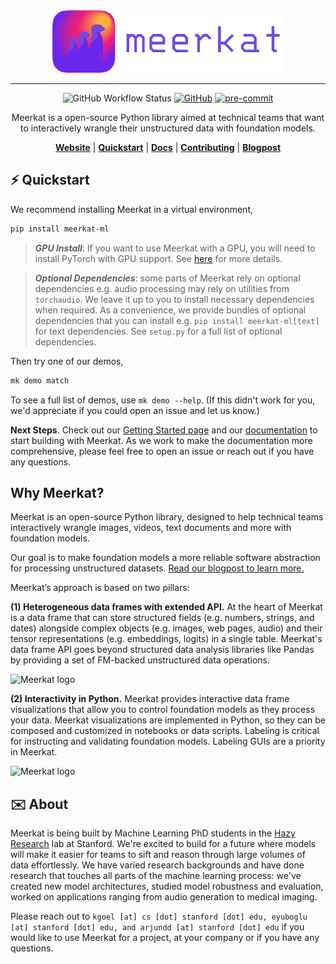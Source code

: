 <div align="center">
    <img src="docs/assets/meerkat_banner.png" height=100 alt="Meerkat logo"/>

---

![GitHub Workflow Status](https://github.com/HazyResearch/meerkat/actions/workflows/.github/workflows/ci.yml/badge.svg)
[![GitHub](https://img.shields.io/github/license/HazyResearch/meerkat)](https://img.shields.io/github/license/HazyResearch/meerkat)
[![pre-commit](https://img.shields.io/badge/pre--commit-enabled-brightgreen?logo=pre-commit&logoColor=white)](https://github.com/pre-commit/pre-commit)

Meerkat is a open-source Python library aimed at technical teams that want to interactively wrangle their unstructured data with foundation models.

[**Website**](meerkat.wiki)
| [**Quickstart**](-quickstart)
| [**Docs**](http://meerkat.wiki/docs/index.html)
| [**Contributing**](CONTRIBUTING.md)
| [**Blogpost**](https://hazyresearch.stanford.edu/blog/2023-03-01-meerkat)

</div>

## ⚡️ Quickstart

We recommend installing Meerkat in a virtual environment,

```bash
pip install meerkat-ml
```

> **_GPU Install_**: If you want to use Meerkat with a GPU, you will need to install PyTorch with GPU support. See [here](https://pytorch.org/get-started/locally/) for more details.

<!-- ```bash
pip install "meerkat-ml @ git+https://github.com/robustness-gym/meerkat@clever-dev"
```  -->

> **_Optional Dependencies_**: some parts of Meerkat rely on optional dependencies e.g. audio processing may rely on utilities from `torchaudio`. We leave it up to you to install necessary dependencies when required. As a convenience, we provide bundles of optional dependencies that you can install e.g. `pip install meerkat-ml[text]` for text dependencies. See `setup.py` for a full list of optional dependencies.

Then try one of our demos,

```bash
mk demo match
```

To see a full list of demos, use `mk demo --help`. (If this didn't work for you, we'd appreciate if you could open an issue and let us know.)

**Next Steps**.
Check out our [Getting Started page](https://meerkat.readthedocs.io/en/dev/guide/guide.html) and our [documentation](https://meerkat.readthedocs.io/en/dev/guide/guide.html) to start building with Meerkat. As we work to make the documentation more comprehensive, please feel free to open an issue or reach out if you have any questions.

## Why Meerkat?

<p class="mt-4 text-gray-600 dark:text-gray-400">
    Meerkat is an open-source Python library, designed to help
    technical teams interactively wrangle images, videos, text
    documents and more with foundation models.
</p>
<p class="mt-4 text-gray-600 dark:text-gray-400 md:mb-8">
    Our goal is to make foundation models a more reliable
    software abstraction for processing unstructured datasets.
    <a href="{base}/blog"
        ><span class="text-violet-600"
            >Read our blogpost to learn more.</span
        ></a
    >
</p>

Meerkat’s approach is based on two pillars:

**(1) Heterogeneous data frames with extended API.** At the heart of Meerkat is a data frame that can store structured fields (e.g. numbers, strings, and dates) alongside complex objects (e.g. images, web pages, audio) and their tensor representations (e.g. embeddings, logits) in a single table. Meerkat's data frame API goes beyond structured data analysis libraries like Pandas by providing a set of FM-backed unstructured data operations.

<img src="website/static/dataframe-demo.gif" height=400 alt="Meerkat logo"/>

**(2) Interactivity in Python.** Meerkat provides interactive data frame visualizations that allow you to control foundation models as they process your data.
Meerkat visualizations are implemented in Python, so they can be composed and customized in notebooks or data scripts.
Labeling is critical for instructing and validating foundation models. Labeling GUIs are a priority in Meerkat.

<img src="website/static/interact-demo.gif" height=400 alt="Meerkat logo"/>

## ✉️ About

Meerkat is being built by Machine Learning PhD students in the [Hazy Research](https://hazyresearch.stanford.edu) lab at Stanford. We're excited to build for a future where models will make it easier for teams to sift and reason through large volumes of data effortlessly. We have varied research backgrounds and have done research that touches all parts of the machine learning process: we've created new model architectures, studied model robustness and evaluation, worked on applications ranging from audio generation to medical imaging.

Please reach out to `kgoel [at] cs [dot] stanford [dot] edu, eyuboglu [at] stanford [dot] edu, and arjundd [at] stanford [dot] edu` if you would like to use Meerkat for a project, at your company or if you have any questions.
